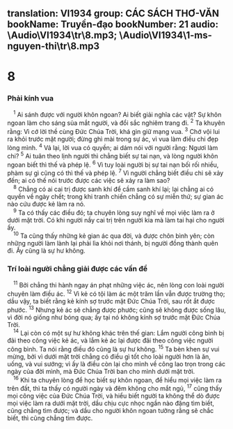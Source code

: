 translation: VI1934
group: CÁC SÁCH THƠ-VĂN
bookName: Truyền-đạo 
bookNumber: 21
audio: \Audio\VI1934\tr\8.mp3; \Audio\VI1934\1-ms-nguyen-thi\tr\8.mp3
-------

<div class="title"><h1>8</h1><h3>Phải kính vua</h3></div>
<span class="verse tr_8_1"> <sup>1</sup> Ai sánh được với người khôn ngoan? Ai biết giải nghĩa các vật? Sự khôn ngoan làm cho sáng sủa mắt người, và đổi sắc nghiêm trang đi. </span>
<span class="verse tr_8_2"><sup>2</sup> Ta khuyên rằng: Vì cớ lời thề cùng Đức Chúa Trời, khá gìn giữ mạng vua. </span>
<span class="verse tr_8_3"><sup>3</sup> Chớ vội lui ra khỏi trước mặt người; đừng ghì mài trong sự ác, vì vua làm điều chi đẹp lòng mình. </span>
<span class="verse tr_8_4"><sup>4</sup> Vả lại, lời vua có quyền; ai dám nói với người rằng: Ngươi làm chi? </span>
<span class="verse tr_8_5"><sup>5</sup> Ai tuân theo lịnh người thì chẳng biết sự tai nạn, và lòng người khôn ngoan biết thì thế và phép lệ. </span>
<span class="verse tr_8_6"><sup>6</sup> Vì tuy loài người bị sự tai nạn bối rối nhiều, phàm sự gì cũng có thì thế và phép lệ. </span>
<span class="verse tr_8_7"><sup>7</sup> Vì người chẳng biết điều chi sẽ xảy đến; ai có thế nói trước được các việc sẽ xảy ra làm sao? <br/></span>
<span class="verse tr_8_8"> <sup>8</sup> Chẳng có ai cai trị được sanh khí để cầm sanh khí lại; lại chẳng ai có quyền về ngày chết; trong khi tranh chiến chẳng có sự miễn thứ; sự gian ác nào cứu được kẻ làm ra nó. <br/></span>
<span class="verse tr_8_9"> <sup>9</sup> Ta có thấy các điều đó; ta chuyên lòng suy nghĩ về mọi việc làm ra ở dưới mặt trời. Có khi người nầy cai trị trên người kia mà làm tai hại cho người ấy. <br/></span>
<span class="verse tr_8_10"> <sup>10</sup> Ta cũng thấy những kẻ gian ác qua đời, và được chôn bình yên; còn những người làm lành lại phải lìa khỏi nơi thánh, bị người đồng thành quên đi. Ấy cũng là sự hư không. <br/></span>
<div class="title"><h3>Trí loài người chẳng giải được các vấn đề</h3></div>
<span class="verse tr_8_11"> <sup>11</sup> Bởi chẳng thi hành ngay án phạt những việc ác, nên lòng con loài người chuyên làm điều ác. </span>
<span class="verse tr_8_12"><sup>12</sup> Vì kẻ có tội làm ác một trăm lần vẫn được trường thọ; dầu vậy, ta biết rằng kẻ kính sợ trước mặt Đức Chúa Trời, sau rốt ắt được phước. </span>
<span class="verse tr_8_13"><sup>13</sup> Nhưng kẻ ác sẽ chẳng được phước; cũng sẽ không được sống lâu, vì đời nó giống như bóng qua; ấy tại nó không kính sợ trước mặt Đức Chúa Trời. <br/></span>
<span class="verse tr_8_14"> <sup>14</sup> Lại còn có một sự hư không khác trên thế gian: Lắm người công bình bị đãi theo công việc kẻ ác, và lắm kẻ ác lại được đãi theo công việc người công bình. Ta nói rằng điều đó cũng là sự hư không. </span>
<span class="verse tr_8_15"><sup>15</sup> Ta bèn khen sự vui mừng, bởi vì dưới mặt trời chẳng có điều gì tốt cho loài người hơn là ăn, uống, và vui sướng; vì ấy là điều còn lại cho mình về công lao trọn trong các ngày của đời mình, mà Đức Chúa Trời ban cho mình dưới mặt trời. <br/></span>
<span class="verse tr_8_16"> <sup>16</sup> Khi ta chuyên lòng để học biết sự khôn ngoan, để hiểu mọi việc làm ra trên đất, thì ta thấy có người ngày và đêm không cho mắt ngủ, </span>
<span class="verse tr_8_17"><sup>17</sup> cũng thấy mọi công việc của Đức Chúa Trời, và hiểu biết người ta không thể dò được mọi việc làm ra dưới mặt trời, dầu chịu cực nhọc ngần nào đặng tìm biết, cũng chẳng tìm được; và dầu cho người khôn ngoan tưởng rằng sẽ chắc biết, thì cũng chẳng tìm được. <br/></span>
